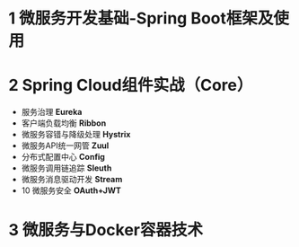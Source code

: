 # 1 微服务开发基础-Spring Boot框架及使用



# 2 Spring Cloud组件实战（Core）

- 服务治理 **Eureka**
- 客户端负载均衡 **Ribbon**
- 微服务容错与降级处理 **Hystrix**
- 微服务API统一网管 **Zuul**
- 分布式配置中心 **Config**
- 微服务调用链追踪 **Sleuth**
- 微服务消息驱动开发 **Stream**
- 10 微服务安全 **OAuth+JWT**



# 3 微服务与Docker容器技术

